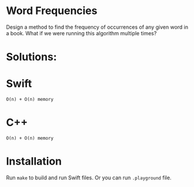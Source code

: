 # Word Frequencies
 Design a method to find the frequency of occurrences of any given word in a book. What if we were running this algorithm multiple times?
 
# Solutions:

# Swift
```
O(n) + O(n) memory
```
# C++
```
O(n) + O(n) memory
```

# Installation
Run `make` to build and run Swift files. Or you can run `.playground` file.
